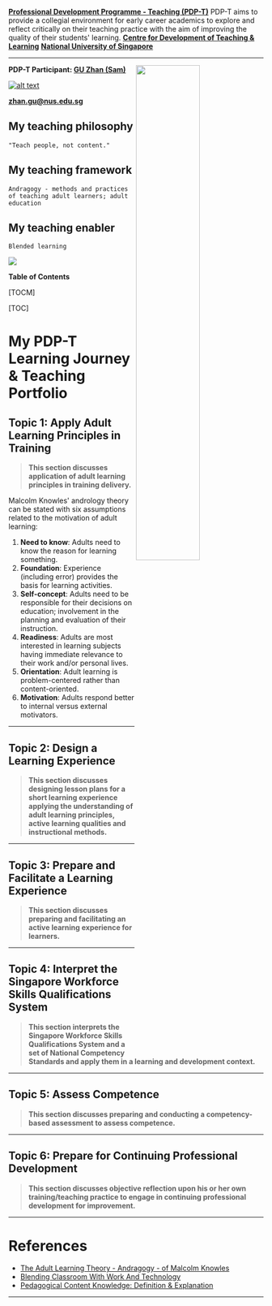 
**[Professional Development Programme - Teaching (PDP-T)]("http://www.cdtl.nus.edu.sg/pdp/" "PDP-T")** 
PDP-T aims to provide a collegial environment for early career academics to explore and reflect critically on their teaching practice with the aim of improving the quality of their students' learning.
**[Centre for Development of Teaching & Learning]("http://www.cdtl.nus.edu.sg/" "CDTL")** 
**[National University of Singapore]("http://nus.edu.sg/" "NUS")** 

---
<img align="right" src='http://www.aisp.sg/images/APP/ISS.jpg' width=50%>

**PDP-T Participant: [GU Zhan (Sam)](https://www.iss.nus.edu.sg/about-us/staff/detail/201/GU%20Zhan "GU Zhan (Sam)")**

[![alt text](https://www.iss.nus.edu.sg/images/default-source/About-Us/7.6.1-teaching-staff/sam-website.tmb-.png "Let's check Sam' profile page")](https://www.iss.nus.edu.sg/about-us/staff/detail/201/GU%20Zhan)

**zhan.gu@nus.edu.sg**


## My teaching philosophy
	"Teach people, not content."
## My teaching framework
	Andragogy - methods and practices of teaching adult learners; adult education
## My teaching enabler
	Blended learning


[![](https://cdn.elearningindustry.com/wp-content/uploads/2013/05/adult-learning-theory-andragogy.jpg)](https://elearningindustry.com/the-adult-learning-theory-andragogy-of-malcolm-knowles "The adult learning theory andragogy of Malcolm Knowles")


**Table of Contents**

[TOCM]

[TOC]

# My PDP-T Learning Journey & Teaching Portfolio

## Topic 1: Apply Adult Learning Principles in Training
> **This section  discusses application of adult learning principles in training delivery.**

Malcolm Knowles' andrology theory can be stated with six assumptions related to the motivation of adult learning:
1. **Need to know**: Adults need to know the reason for learning something.
2. **Foundation**: Experience (including error) provides the basis for learning activities.
3. **Self-concept**: Adults need to be responsible for their decisions on education; involvement in the planning and evaluation of their instruction.
4. **Readiness**: Adults are most interested in learning subjects having immediate relevance to their work and/or personal lives.
5. **Orientation**: Adult learning is problem-centered rather than content-oriented.
6. **Motivation**: Adults respond better to internal versus external motivators.


---
## Topic 2: Design a Learning Experience
> **This section discusses designing lesson plans for a short learning experience applying the understanding of adult learning principles, active learning qualities and instructional methods.**

---
## Topic 3: Prepare and Facilitate a Learning Experience
> **This section discusses preparing and facilitating an active learning experience for learners.**

---
## Topic 4: Interpret the Singapore Workforce Skills Qualifications System
> **This section interprets the Singapore Workforce Skills Qualifications System and a set of National Competency Standards and apply them in a learning and development context.**

---
## Topic 5: Assess Competence
> **This section discusses preparing and conducting a competency-based assessment to assess competence.**

---
## Topic 6: Prepare for Continuing Professional Development
> **This section discusses objective reflection upon his or her own training/teaching practice to engage in continuing professional development for improvement.**

---
# References

- [The Adult Learning Theory - Andragogy - of Malcolm Knowles](https://elearningindustry.com/the-adult-learning-theory-andragogy-of-malcolm-knowles "the-adult-learning-theory-andragogy-of-malcolm-knowles")
- [Blending Classroom With Work And Technology]("https://elearningindustry.com/the-adult-learning-theory-andragogy-of-malcolm-knowles" "Blending Classroom With Work And Technology")
- [Pedagogical Content Knowledge: Definition & Explanation]("https://study.com/academy/lesson/pedagogical-content-knowledge-definition-lesson-quiz.html")

---

